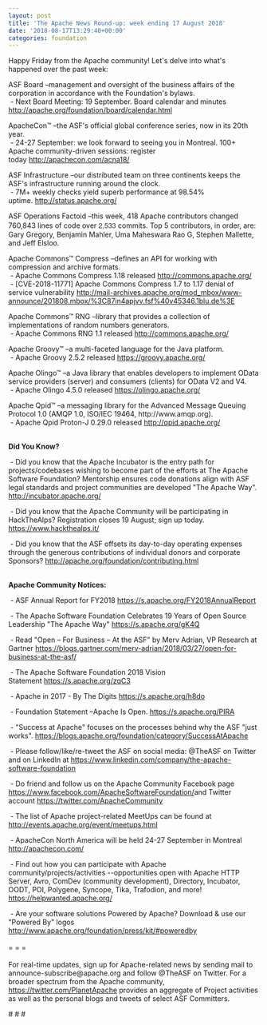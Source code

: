 ```yaml
---
layout: post
title: 'The Apache News Round-up: week ending 17 August 2018'
date: '2018-08-17T13:29:40+00:00'
categories: foundation
---
```

<p>Happy Friday from the Apache community! Let's delve into what's happened over the past week:<br /></p> 
  <p>ASF Board –management and oversight of the business affairs of the corporation in accordance with the Foundation's bylaws.<br />&nbsp;- Next Board Meeting: 19 September. Board calendar and minutes <a href="http://apache.org/foundation/board/calendar.html">http://apache.org/foundation/board/calendar.html</a></p> 
  <p>ApacheCon™ –the ASF's official global conference series, now in its 20th year.<br />&nbsp;- 24-27 September: we look forward to seeing you in Montreal. 100+ Apache community-driven sessions: register today&nbsp;<a href="http://apachecon.com/acna18/">http://apachecon.com/acna18/</a><br /></p> 
  <p>ASF Infrastructure –our distributed team on three continents keeps the ASF's infrastructure running around the clock.<br />&nbsp;- 7M+ weekly checks yield superb performance at 98.54% uptime.&nbsp;<a href="http://status.apache.org/">http://status.apache.org/</a></p> 
  <p>ASF Operations Factoid&nbsp;–this week, 418 Apache contributors changed 760,843 lines of code over <font color="#333333" face="Helvetica Neue, Helvetica, Arial, sans-serif"><span style="font-size: 14px;">2,533</span></font>&nbsp;commits. Top 5 contributors, in order, are: Gary Gregory, Benjamin Mahler, Uma Maheswara Rao G, Stephen Mallette, and Jeff Elsloo.</p> 
  <p>Apache Commons™ Compress –defines an API for working with compression and archive formats.<br />&nbsp;- Apache Commons Compress 1.18 released&nbsp;<a href="http://commons.apache.org/">http://commons.apache.org/</a><br />&nbsp;- [CVE-2018-11771] Apache Commons Compress 1.7 to 1.17 denial of service vulnerability&nbsp;<a href="http://mail-archives.apache.org/mod_mbox/www-announce/201808.mbox/%3C87in4apjvv.fsf%40v45346.1blu.de%3E">http://mail-archives.apache.org/mod_mbox/www-announce/201808.mbox/%3C87in4apjvv.fsf%40v45346.1blu.de%3E</a></p> 
  <p>Apache Commons™ RNG –library that provides a collection of implementations of random numbers generators.<br />&nbsp;- Apache Commons RNG 1.1 released&nbsp;<a href="http://commons.apache.org/">http://commons.apache.org/</a></p> 
  <p>Apache Groovy™ –a multi-faceted language for the Java platform.<br />&nbsp;- Apache Groovy 2.5.2 released&nbsp;<a href="https://groovy.apache.org/">https://groovy.apache.org/</a></p> 
  <p>Apache Olingo™ –a Java library that enables developers to implement OData service providers (server) and consumers (clients) for OData V2 and V4.<br />&nbsp;- Apache Olingo 4.5.0 released&nbsp;<a href="https://olingo.apache.org/">https://olingo.apache.org/</a></p> 
  <p>Apache Qpid™ –a messaging library for the Advanced Message Queuing Protocol 1.0 (AMQP 1.0, ISO/IEC 19464, http://www.amqp.org).<br />&nbsp;- Apache Qpid Proton-J 0.29.0 released&nbsp;<a href="http://qpid.apache.org/">http://qpid.apache.org/</a><br /><br /></p> 
  <p> </p> 
  <p><strong>Did You Know?</strong></p> 
  <div> 
    <p>&nbsp;- Did you know that the Apache Incubator is the entry path for projects/codebases wishing to become part of the efforts at The Apache Software Foundation? Mentorship ensures code donations align with ASF legal standards and project communities are developed &quot;The Apache Way&quot;. <a href="http://incubator.apache.org/">http://incubator.apache.org/</a></p> 
    <p>&nbsp;- Did you know that the Apache Community will be participating in HackTheAlps?&nbsp;Registration closes 19 August; sign up today. <a href="https://www.hackthealps.it/">https://www.hackthealps.it/</a></p> 
    <p>&nbsp;- Did you know that the ASF offsets its day-to-day operating expenses through the generous contributions of individual donors and corporate Sponsors?&nbsp;<a href="http://apache.org/foundation/contributing.html">http://apache.org/foundation/contributing.html</a><br /><br /></p> 
    <p><strong>Apache Community Notices:</strong></p> 
  </div> 
  <p>&nbsp;- ASF Annual Report for FY2018&nbsp;<a href="https://s.apache.org/FY2018AnnualReport">https://s.apache.org/FY2018AnnualReport</a></p> 
  <p>&nbsp;- The Apache<span style="font-size: 10.8333px;"> </span>Software Foundation Celebrates 19 Years of Open Source Leadership &quot;The Apache Way&quot;&nbsp;<a href="https://s.apache.org/gK4Q">https://s.apache.org/gK4Q</a></p> 
  <p>&nbsp;- Read &quot;Open – For Business – At the ASF&quot; by Merv Adrian, VP Research at Gartner&nbsp;<a href="https://blogs.gartner.com/merv-adrian/2018/03/27/open-for-business-at-the-asf/">https://blogs.gartner.com/merv-adrian/2018/03/27/open-for-business-at-the-asf/</a><br /></p> 
  <p>&nbsp;- The Apache Software Foundation 2018 Vision Statement&nbsp;<a href="https://s.apache.org/zqC3">https://s.apache.org/zqC3</a></p> 
  <p>&nbsp;- Apache in 2017 - By The Digits&nbsp;<a href="https://s.apache.org/h8do">https://s.apache.org/h8do</a></p> 
  <p>&nbsp;- Foundation Statement –Apache Is Open. <a href="https://s.apache.org/PIRA">https://s.apache.org/PIRA</a></p> 
  <div> 
    <p>&nbsp;- &quot;Success at Apache&quot; focuses on the processes behind why the ASF &quot;just works&quot;. <a href="https://blogs.apache.org/foundation/category/SuccessAtApache">https://blogs.apache.org/foundation/category/SuccessAtApache</a></p> 
  </div> 
  <div> 
    <p>&nbsp;- Please follow/like/re-tweet the ASF on social media: @TheASF on Twitter and on LinkedIn at <a href="https://www.linkedin.com/company/the-apache-software-foundation">https://www.linkedin.com/company/the-apache-software-foundation</a></p> 
    <p>&nbsp;- Do friend and follow us on the Apache Community Facebook page <a href="https://www.facebook.com/ApacheSoftwareFoundation/">https://www.facebook.com/ApacheSoftwareFoundation/</a>and Twitter account <a href="https://twitter.com/ApacheCommunity">https://twitter.com/ApacheCommunity</a></p> 
  </div> 
  <div> 
    <p><a href="https://feathercast.apache.org/"></a></p> 
  </div> 
  <div> 
    <p>&nbsp;- The list of Apache project-related MeetUps can be found at <a href="http://events.apache.org/event/meetups.html">http://events.apache.org/event/meetups.html</a></p> 
  </div> 
  <div> 
    <p>&nbsp;- ApacheCon North America&nbsp;will be held 24-27 September in Montreal <a href="http://apachecon.com/">http://apachecon.com/<br /></a></p> 
    <p>&nbsp;- Find out how you can participate with Apache community/projects/activities --opportunities open with Apache HTTP Server, Avro, ComDev (community development), Directory, Incubator, OODT, POI, Polygene, Syncope, Tika, Trafodion, and more! <a href="https://helpwanted.apache.org/">https://helpwanted.apache.org/</a></p> 
  </div> 
  <div>&nbsp;- Are your software solutions Powered by Apache? Download &amp; use our &quot;Powered By&quot; logos <a href="http://www.apache.org/foundation/press/kit/#poweredby">http://www.apache.org/foundation/press/kit/#poweredby</a></div> 
  <div><br /></div> 
  <div>= = =</div> 
  <div><br /></div> 
  <div>For real-time updates, sign up for Apache-related news by sending mail to announce-subscribe@apache.org and follow @TheASF on Twitter. For a broader spectrum from the Apache community, <a href="https://twitter.com/PlanetApache">https://twitter.com/PlanetApache</a> provides an aggregate of Project activities as well as the personal blogs and tweets of select ASF Committers.</div> 
  <p># # #</p>
